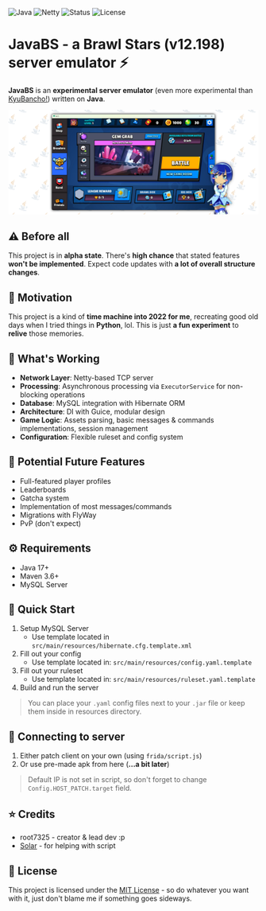 ![Java](https://img.shields.io/badge/Java-17+-orange?logo=openjdk) ![Netty](https://img.shields.io/badge/Netty-4.x-blue) ![Status](https://img.shields.io/badge/Status-Alpha-yellow) ![License](https://img.shields.io/badge/License-MIT-green)
# JavaBS - a Brawl Stars (v12.198) server emulator ⚡
**JavaBS** is an **experimental server emulator** (even more experimental than [KyuBancho!](https://gitlab.com/root-7325/kyu-bancho)) written on **Java**.

![JavaBS banner](images/img.png)

## ⚠️ Before all
This project is in **alpha state**. There's **high chance** that stated features **won't be implemented**. Expect code updates with **a lot of overall structure changes**.

## 💭 Motivation
This project is a kind of **time machine into 2022 for me**, recreating good old days when I tried things in **Python**, lol. This is just **a fun experiment** to **relive** those memories. 

## 🎯 What's Working
- **Network Layer**: Netty-based TCP server
- **Processing**: Asynchronous processing via `ExecutorService` for non-blocking operations
- **Database**: MySQL integration with Hibernate ORM
- **Architecture**: DI with Guice, modular design
- **Game Logic**: Assets parsing, basic messages & commands implementations, session management
- **Configuration**: Flexible ruleset and config system

## 🚧 Potential Future Features
- Full-featured player profiles
- Leaderboards
- Gatcha system
- Implementation of most messages/commands
- Migrations with FlyWay
- PvP (don't expect)

## ⚙️ Requirements
- Java 17+
- Maven 3.6+
- MySQL Server

## 🚀 Quick Start
1. Setup MySQL Server
    - Use template located in `src/main/resources/hibernate.cfg.template.xml`
2. Fill out your config
    - Use template located in: `src/main/resources/config.yaml.template`
3. Fill out your ruleset
    - Use template located in: `src/main/resources/ruleset.yaml.template`
4. Build and run the server

> You can place your `.yaml` config files next to your `.jar` file or keep them inside in resources directory.

## 📱 Connecting to server
1. Either patch client on your own (using `frida/script.js`)
2. Or use pre-made apk from here (**...a bit later**)

> Default IP is not set in script, so don't forget to change `Config.HOST_PATCH.target` field.

## ⭐️ Credits
- root7325 - creator & lead dev :p
- [Solar](https://github.com/Solaree) - for helping with script

## 📃 License
This project is licensed under the [MIT License](LICENSE) - so do whatever you want with it, just don't blame me if something goes sideways.